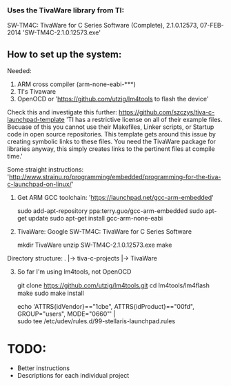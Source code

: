### Uses the TivaWare library from TI:
SW-TM4C: TivaWare for C Series Software (Complete), 2.1.0.12573, 07-FEB-2014 
'SW-TM4C-2.1.0.12573.exe'

## How to set up the system:
Needed:
1. ARM cross compiler (arm-none-eabi-***)
2. TI's Tivaware
3. OpenOCD or 'https://github.com/utzig/lm4tools to flash the device'

Check this and investigate this further: https://github.com/szczys/tiva-c-launchpad-template
'TI has a restrictive license on all of their example files. Becuase of this you cannot use their Makefiles, Linker scripts, or Startup code in open source repositories.
This template gets around this issue by creating symbolic links to these files. You need the TivaWare package for libraries anyway, this simply creates links to the pertinent files at compile time.'

Some straight instructions: 'http://www.strainu.ro/programming/embedded/programming-for-the-tiva-c-launchpad-on-linux/'

1. Get ARM GCC toolchain:
'https://launchpad.net/gcc-arm-embedded'

    sudo add-apt-repository ppa:terry.guo/gcc-arm-embedded
    sudo apt-get update
    sudo apt-get install gcc-arm-none-eabi

2. TivaWare:
Google SW-TM4C: TivaWare for C Series Software

	mkdir TivaWare
	unzip SW-TM4C-2.1.0.12573.exe
	make

Directory structure:
.
|-> tiva-c-projects
|-> TivaWare

3. So far I'm using lm4tools, not OpenOCD

	git clone https://github.com/utzig/lm4tools.git
	cd lm4tools/lm4ﬂash
	make
	sudo make install

	echo 'ATTRS{idVendor}=="1cbe", ATTRS{idProduct}=="00fd", GROUP="users", MODE="0660"' | \
	sudo tee /etc/udev/rules.d/99-stellaris-launchpad.rules

# TODO:

* Better instructions
* Descriptions for each individual project

